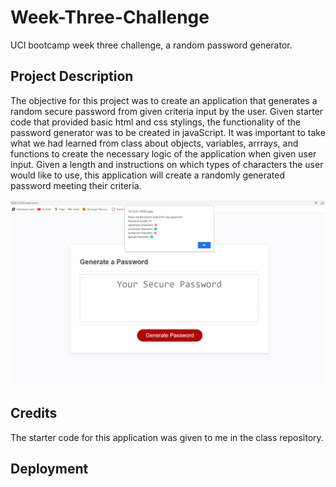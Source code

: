 # Week-Three-Challenge
UCI bootcamp week three challenge, a random password generator.
## Project Description
The objective for this project was to create an application that generates a random secure password from given criteria input by the user.
Given starter code that provided basic html and css stylings, the functionality of the password generator was to be created in javaScript.
It was important to take what we had learned from class about objects, variables, arrrays, and functions to create the necessary logic of the application when given user input.
Given a length and instructions on which types of characters the user would like to use, this application will create a randomly generated password meeting their criteria.

![alt text](assets/images/Application-Screenshot.png)

## Credits
The starter code for this application was given to me in the class repository.

## Deployment



